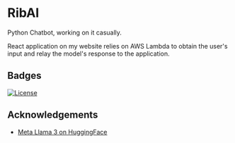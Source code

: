 # RibAI
Python Chatbot, working on it casually.

React application on my website relies on AWS Lambda to obtain the user's input and relay the model's response to the application.

## Badges

[![License](https://img.shields.io/badge/License-Apache%202.0-blue.svg)](https://opensource.org/licenses/Apache-2.0)


## Acknowledgements

 - [Meta Llama 3 on HuggingFace](https://huggingface.co/meta-llama/Meta-Llama-3-8B-Instruct)
